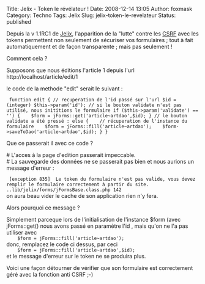 Title: Jelix - Token le révélateur !
Date: 2008-12-14 13:05
Author: foxmask
Category: Techno
Tags: Jelix
Slug: jelix-token-le-revelateur
Status: published

Depuis la v 1.1RC1 de [Jelix](http://www.jelix.org), l'apparition de la
"lutte" contre les
[CSRF](http://fr.wikipedia.org/wiki/Cross-Site_Request_Forgeries) avec
les tokens permettent non seulement de sécuriser vos formulaires ; tout
à fait automatiquement et de façon transparente ; mais pas seulement !

Comment cela ?

Supposons que nous éditions l'article 1 depuis l'url
http://localhost/article/edit/1

le code de la methode "edit" serait le suivant :

` function edit { // recuperation de l'id passé sur l'url $id = (integer) $this->param('id'); // si le bouton validate n'est pas utilisé, nous inititions le formulaire if ($this->param('validate') == '') {    $form = jForms::get('article~artdao',$id); } // le bouton validate a été pressé : else {    // récuperation de l'instance du formulaire    $form = jForms::fill('article~artdao');    $form->saveToDao('article~artdao',$id); } }`

Que ce passerait il avec ce code ?

\# L'acces à la page d'edition passerait impeccable.  
\# La sauvegarde des données ne se passerait pas bien et nous aurions
un message d'erreur :

` [exception 835]  Le token du formulaire n'est pas valide, vous devez remplir le formulaire correctement à partir du site. ..lib/jelix/forms/jFormsBase.class.php 142`  
on aura beau vider le cache de son application rien n'y fera.

Alors pourquoi ce message ?

Simplement parceque lors de l'initialisation de l'instance \$form (avec
jForms::get() nous avons passé en paramètre l'id , mais qu'on ne l'a pas
utiliser avec  
`    $form = jForms::fill('article~artdao');`  
donc, remplacez le code ci dessus, par ceci  
`    $form = jForms::fill('article~artdao',$id);`  
et le message d'erreur sur le token ne se produira plus.

Voici une façon détourner de vérifier que son formulaire est
correctement géré avec la fonction anti CSRF ;-)

